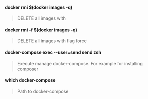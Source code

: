 #### docker rmi $(docker images -q) 
> DELETE all images with
#### docker rmi -f $(docker images -q) 
> DELETE all images with flag force
#### docker-compose exec --user=send send zsh 
> Execute manage docker-compose. For example for installing composer
#### which docker-compose 
> Path to docker-compose
